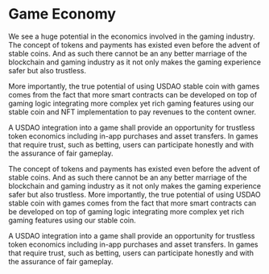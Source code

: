 # Game Economy

We see a huge potential in the economics involved in the gaming industry. The concept of tokens and payments has existed even before the advent of stable coins. And as such there cannot be an any better marriage of the blockchain and gaming industry as it not only makes the gaming experience safer but also trustless.

More importantly, the true potential of using USDAO stable coin with games comes from the fact that more smart contracts can be developed on top of gaming logic integrating more complex yet rich gaming features using our stable coin and NFT implementation to pay revenues to the content owner.

A USDAO integration into a game shall provide an opportunity for trustless token economics including in-app purchases and asset transfers. In games that require trust, such as betting, users can participate honestly and with the assurance of fair gameplay.

The concept of tokens and payments has existed even before the advent of stable coins. And as such there cannot be an any better marriage of the blockchain and gaming industry as it not only makes the gaming experience safer but also trustless. More importantly, the true potential of using USDAO stable coin with games comes from the fact that more smart contracts can be developed on top of gaming logic integrating more complex yet rich gaming features using our stable coin.

A USDAO integration into a game shall provide an opportunity for trustless token economics including in-app purchases and asset transfers. In games that require trust, such as betting, users can participate honestly and with the assurance of fair gameplay.

